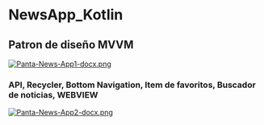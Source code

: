 # NewsApp_Kotlin

## Patron de diseño MVVM
[![Panta-News-App1-docx.png](https://i.postimg.cc/8P3GSrq4/Panta-News-App1-docx.png)](https://postimg.cc/rKS3GzyR)

### API, Recycler, Bottom Navigation, Item de favoritos, Buscador de noticias, WEBVIEW
[![Panta-News-App2-docx.png](https://i.postimg.cc/7hWFwpQh/Panta-News-App2-docx.png)](https://postimg.cc/Pv13MFHn)
